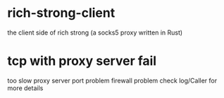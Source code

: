 # rich-strong-client
the client side of rich strong (a socks5 proxy written in Rust)

# tcp with proxy server fail
too slow
proxy server port problem
firewall problem
check log/Caller for more details
